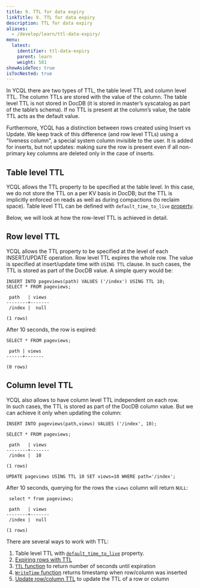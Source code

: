 ```yaml
---
title: 9. TTL for data expiry
linkTitle: 9. TTL for data expiry
description: TTL for data expiry
aliases:
  - /develop/learn/ttl-data-expiry/
menu:
  latest:
    identifier: ttl-data-expiry
    parent: learn
    weight: 581
showAsideToc: true
isTocNested: true
---
```

In YCQL there are two types of TTL, the table level TTL and column level TTL. The column TTLs are stored
with the value of the column. The table level TTL is not stored in DocDB (it is stored
in master’s syscatalog as part of the table’s schema). If no TTL is present at the column’s value,
the table TTL acts as the default value.

Furthermore, YCQL has a distinction between rows created using Insert vs Update. We keep track of
this difference (and row level TTLs) using a "liveness column", a special system column invisible to
the user. It is added for inserts, but not updates: making sure the row is present even if all
non-primary key columns are deleted only in the case of inserts.

 
## Table level TTL

YCQL allows the TTL property to be specified at the table level. 
In this case, we do not store the TTL on a per KV basis in DocDB; but the TTL is implicitly enforced 
on reads as well as during compactions (to reclaim space).
Table level TTL can be defined with `default_time_to_live` [property](../../../api/ycql/ddl_create_table#table-properties-1). 

Below, we will look at how the row-level TTL is achieved in detail.

## Row level TTL

YCQL allows the TTL property to be specified at the level of each INSERT/UPDATE operation. 
Row level TTL expires the whole row. The value is specified at insert/update time with `USING TTL` clause.
In such cases, the TTL is stored as part of the DocDB value. A simple query would be:

```cassandraql
INSERT INTO pageviews(path) VALUES ('/index') USING TTL 10;
SELECT * FROM pageviews;

 path   | views
--------+-------
 /index |  null

(1 rows)
```
After 10 seconds, the row is expired:

```cassandraql
SELECT * FROM pageviews;

 path | views
------+-------

(0 rows)
```

## Column level TTL

YCQL also allows to have column level TTL independent on each row.  
In such cases, the TTL is stored as part of the DocDB column value. 
But we can achieve it only when updating the column:

```cassandraql
INSERT INTO pageviews(path,views) VALUES ('/index', 10);

SELECT * FROM pageviews;

 path   | views
--------+-------
 /index |  10

(1 rows)

UPDATE pageviews USING TTL 10 SET views=10 WHERE path='/index';
```

After 10 seconds, querying for the rows the `views` column will return `NULL`:

```cassandraql
 select * from pageviews;

 path   | views
--------+-------
 /index |  null

(1 rows)
```

There are several ways to work with TTL:

1. Table level TTL with [`default_time_to_live`](../../../api/ycql/ddl_create_table#table-properties-1) property. 
2. [Expiring rows with TTL](../../../api/ycql/dml_insert#insert-a-row-with-expiration-time-using-the-using-ttl-clause)
3. [`TTL` function](../../../api/ycql/expr_fcall/#ttl-function) to return number of seconds until expiration
4. [`WriteTime` function](../../../api/ycql/expr_fcall#writetime-function) returns timestamp when row/column was inserted
5. [Update row/column TTL](./../../api/ycql/dml_update/#using-clause) to update the TTL of a row or column
